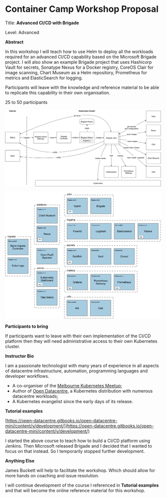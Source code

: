 # Container Camp Workshop Proposal

Title: **Advanced CI/CD with Brigade**

Level: Advanced

**Abstract**

In this workshop I will teach how to use Helm to deploy all the workloads required for an advanced CI/CD capability based on the Microsoft Brigade project.  I will also show an example Brigade project that uses Hashicorp Vault for secrets, Sonatype Nexus for a Docker registry, CoreOS Clair for image scanning, Chart Museum as a Helm repository, Prometheus for metrics and ElasticSearch for logging.  

Participants will leave with the knowledge and reference material to be able to replicate this capability in their own organisation.

25 to 50 participants

![](images/CI-CD.png)

![](images/Workloads.png)


**Participants to bring**

If participants want to leave with their own implementation of the CI/CD platform then they will need administrative access to their own Kubernetes cluster.

**Instructor Bio**

I am a passionate technologist with many years of experience in all aspects of datacentre infrastructure, automation, programming languages and developer workflows. 

* A co-organiser of the [Melbourne Kubernetes Meetup](https://melbkubernetes.org);
* Author of [Open Datacentre](https://opendatacentre.io), a Kubernetes distribution with numerous datacentre workloads;
* A Kubernetes evangelist since the early days of its release.

**Tutorial examples**

[https://open-datacentre.gitbooks.io/open-datacentre-mini/content/v/development/](https://open-datacentre.gitbooks.io/open-datacentre-mini/content/v/development/)

I started the above course to teach how to build a CI/CD platform using Jenkins.  Then Microsoft released Brigade and I decided that I wanted to focus on that instead.  So I temporarily stopped further development.

**Anything Else**

James Buckett will help to facilitate the workshop.  Which should allow for more hands on coaching and issue resolution.

I will continue development of the course I referenced in **Tutorial examples** and that will become the online reference material for this workshop.
